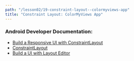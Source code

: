 ```yaml
---
path: "/lesson02/19-constraint-layout--colormyviews-app"
title: "Constraint Layout: ColorMyViews App"
---
```

<youtube id="Fnegsf2s9Ac"></youtube>

<h3 id="android-developer-documentation-">Android Developer Documentation:</h3>
<ul>
<li><a target="_blank" href="https://developer.android.com/training/constraint-layout/">Build a Responsive UI with ConstraintLayout</a></li>
<li><a target="_blank" href="https://developer.android.com/reference/android/support/constraint/ConstraintLayout">ConstraintLayout</a></li>
<li><a target="_blank" href="https://developer.android.com/studio/write/layout-editor">Build a UI with Layout Editor</a></li>
</ul>
